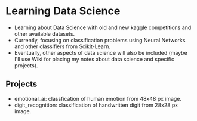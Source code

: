 # Learning Data Science

* Learning about Data Science with old and new kaggle competitions and other available datasets.
* Currently, focusing on classification problems using Neural Networks and other classifiers from Scikit-Learn.
* Eventually, other aspects of data science will also be included (maybe I'll use Wiki for placing my notes about data science and specific projects).

## Projects
* emotional_ai: classfication of human emotion from 48x48 px image.
* digit_recognition: classification of handwritten digit from 28x28 px image.

